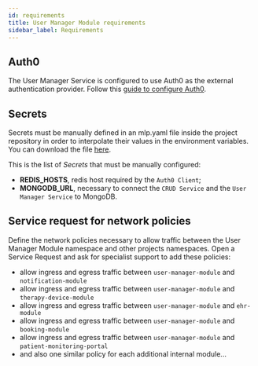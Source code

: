 ```yaml
---
id: requirements
title: User Manager Module requirements
sidebar_label: Requirements
---
```


<!--
WARNING: this file was automatically generated by Mia-Platform Doc Aggregator.
DO NOT MODIFY IT BY HAND.
Instead, modify the source file and run the aggregator to regenerate this file.
-->

## Auth0

The User Manager Service is configured to use Auth0 as the external authentication provider. Follow this [guide to configure Auth0][auth0-configuration].

## Secrets

Secrets must be manually defined in an mlp.yaml file inside the project repository in order to interpolate their values in the environment variables. You can download the file <a download target="_blank" href="/docs_files_to_download/user-manager-module/user-manager-module/mlp.yaml">here</a>.

This is the list of *Secrets* that must be manually configured:

- **REDIS_HOSTS**, redis host required by the `Auth0 Client`;
- **MONGODB_URL**, necessary to connect the `CRUD Service` and the `User Manager Service` to MongoDB.

## Service request for network policies

Define the network policies necessary to allow traffic between the User Manager Module namespace and other projects namespaces. Open a Service Request and ask for specialist support to add these policies:

- allow ingress and egress traffic between `user-manager-module` and `notification-module` 
- allow ingress and egress traffic between `user-manager-module` and `therapy-device-module`
- allow ingress and egress traffic between `user-manager-module` and `ehr-module`
- allow ingress and egress traffic between `user-manager-module` and `booking-module`
- allow ingress and egress traffic between `user-manager-module` and `patient-monitoring-portal`
- and also one similar policy for each additional internal module...

[mia-crud-service]: /runtime_suite/crud-service/overview_and_usage
[auth0-configuration]: /runtime_suite/auth0-client/30_configure_auth0.md
[umm-configuration]: ./30_configuration.md
[mlp-secrets-example]: https://github.com/mia-platform/mlp/blob/main/examples/example-cm-secret-config.yaml
